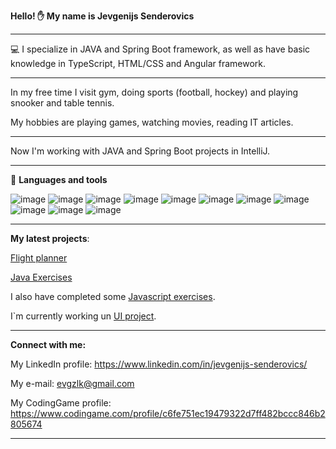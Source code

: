 **Hello! :raised_hand: My name is Jevgenijs Senderovics**
_____________________________________________________

:computer: I specialize in JAVA and Spring Boot framework, as well as have basic knowledge in TypeScript, HTML/CSS and Angular framework.
_____________________________________________________

In my free time I visit gym, doing sports (football, hockey) and playing snooker and table tennis.

My hobbies are playing games, watching movies, reading IT articles.
_____________________________________________________

Now I'm working with JAVA and Spring Boot projects in IntelliJ.
_____________________________________________________

🧰 **Languages and tools**

![image](https://user-images.githubusercontent.com/94042617/165047870-015eab32-1617-4284-bd07-944686ca8d6c.png)
![image](https://user-images.githubusercontent.com/94042617/165047942-ff3e6364-5f52-4a77-a338-43d043108285.png)
![image](https://user-images.githubusercontent.com/94042617/165048039-df543254-afa6-4960-8bb2-7e1b51a8715b.png)
![image](https://user-images.githubusercontent.com/94042617/165048188-b5296587-25a3-42c0-9b7b-c7dafd13006a.png)
![image](https://user-images.githubusercontent.com/94042617/165048283-ba50a1cc-38a3-4579-9383-f4feac754e8d.png)
![image](https://user-images.githubusercontent.com/94042617/165048378-cea8c4fd-ecf7-4f9d-9c6e-f3fb7e0ba191.png)
![image](https://user-images.githubusercontent.com/94042617/165048489-a0aafebe-95a5-40bd-bcf5-bb6a4e5f97ad.png)
![image](https://user-images.githubusercontent.com/94042617/165048551-2e7143b6-c0a4-4dc2-8f40-4f890f91b9aa.png)
![image](https://user-images.githubusercontent.com/94042617/165048661-e1180401-a5d1-4b31-b738-6c0222126364.png)
![image](https://lh3.googleusercontent.com/v_bN4wSYKVT8ZX4y7SqTxfD-eFtfL4Df5puacRU3wDu9JX9kNM9OK3XmplVuJK4q-yhr-r0d-3z3shp8GVc0iYY1=w128-h128-e365-rj-sc0x00ffffff)
![image](https://user-images.githubusercontent.com/94042617/165053281-541ffb6d-d8dc-4bfa-8c1f-71afba4fbc9a.png)

_____________________________________________________

**My latest projects**:

[Flight planner](https://github.com/Eugenio36/flight-planner)

[Java Exercises](https://github.com/Eugenio36/codelex-exercises)

I also have completed some [Javascript exercises](https://github.com/Eugenio36/JavaScript-exercises).

I`m currently working un [UI project](https://github.com/Eugenio36/front-end-with-angular-cli).
_____________________________________________________

**Connect with me:**

My LinkedIn profile: https://www.linkedin.com/in/jevgenijs-senderovics/

My e-mail: evgzlk@gmail.com

My CodingGame profile: https://www.codingame.com/profile/c6fe751ec19479322d7ff482bccc846b2805674
_____________________________________________________

